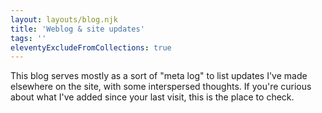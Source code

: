 ```yaml
---
layout: layouts/blog.njk
title: 'Weblog & site updates' 
tags: ''
eleventyExcludeFromCollections: true
---
```

This blog serves mostly as a sort of "meta log" to list updates I've made elsewhere on the site, with some interspersed thoughts. If you're curious about what I've added since your last visit, this is the place to check.
